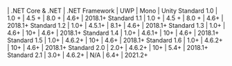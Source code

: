  | .NET Core & .NET | .NET Framework | UWP | Mono | Unity
Standard 1.0 | 1.0 + | 4.5 + | 8.0 + | 4.6+ | 2018.1+
Standard 1.1 | 1.0 + | 4.5 + | 8.0 + | 4.6+ | 2018.1+
Standard 1.2 | 1.0+ | 4.5.1+ | 8.1+ | 4.6+ | 2018.1+
Standard 1.3 | 1.0+ | 4.6+ | 10+ | 4.6+ | 2018.1+
Standard 1.4 | 1.0+ | 4.6.1+ | 10+ | 4.6+ | 2018.1+
Standard 1.5 | 1.0+ | 4.6.2+ | 10+ | 4.6+ | 2018.1+
Standard 1.6 | 1.0+ | 4.6.2+ | 10+ | 4.6+ | 2018.1+
Standard 2.0 | 2.0+ | 4.6.2+ | 10+ | 5.4+ | 2018.1+
Standard 2.1 | 3.0+ | 4.6.2+ | N/A | 6.4+ | 2021.2+
